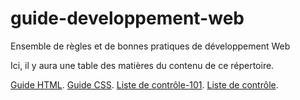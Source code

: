 # guide-developpement-web
Ensemble de règles et de bonnes pratiques de développement Web


Ici, il y aura une table des matières du contenu de ce répertoire.

[Guide HTML](guide-html.md). 
[Guide CSS](guide-css.md). 
[Liste de contrôle-101](liste-de-controle-101.md). 
[Liste de contrôle](liste-de-controle.md). 
